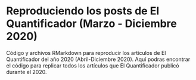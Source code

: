 # Reproduciendo los posts de El Quantificador (Marzo - Diciembre 2020)

Código y archivos RMarkdown para reproducir los artículos de El Quantificador del año 2020 (Abril-Diciembre 2020). Aquí podras encontrar el código para replicar todos los artículos que El Quantificador publicó durante el 2020.
